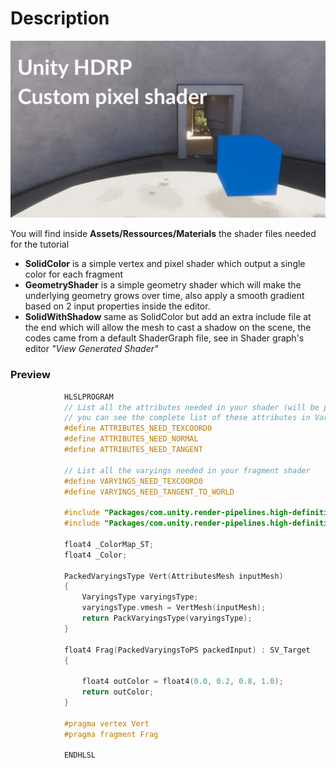# Description

![Description](pixel.jpeg)



You will find inside __Assets/Ressources/Materials__ the shader files needed for the tutorial

- __SolidColor__ is a simple vertex and pixel shader which output a single color for each fragment
- __GeometryShader__ is a simple geometry shader which will make the underlying geometry grows over time, also apply a smooth gradient based on 2 input properties inside the editor.
- __SolidWithShadow__ same as SolidColor but add an extra include file at the end which will allow the mesh to cast a shadow on the scene, the codes came from a default ShaderGraph file, see in Shader graph's editor *"View Generated Shader"*

### Preview

``` c
            HLSLPROGRAM
            // List all the attributes needed in your shader (will be passed to the vertex shader)
            // you can see the complete list of these attributes in VaryingMesh.hlsl
            #define ATTRIBUTES_NEED_TEXCOORD0
            #define ATTRIBUTES_NEED_NORMAL
            #define ATTRIBUTES_NEED_TANGENT

            // List all the varyings needed in your fragment shader
            #define VARYINGS_NEED_TEXCOORD0
            #define VARYINGS_NEED_TANGENT_TO_WORLD
            
            #include "Packages/com.unity.render-pipelines.high-definition/Runtime/RenderPipeline/RenderPass/CustomPass/CustomPassRenderers.hlsl"
            #include "Packages/com.unity.render-pipelines.high-definition/Runtime/RenderPipeline/ShaderPass/VertMesh.hlsl"

            float4 _ColorMap_ST;
            float4 _Color;

            PackedVaryingsType Vert(AttributesMesh inputMesh)
            {
                VaryingsType varyingsType;
                varyingsType.vmesh = VertMesh(inputMesh);
                return PackVaryingsType(varyingsType);
            }

            float4 Frag(PackedVaryingsToPS packedInput) : SV_Target
            {

                float4 outColor = float4(0.0, 0.2, 0.8, 1.0);
                return outColor;
            }

            #pragma vertex Vert
            #pragma fragment Frag

            ENDHLSL
```